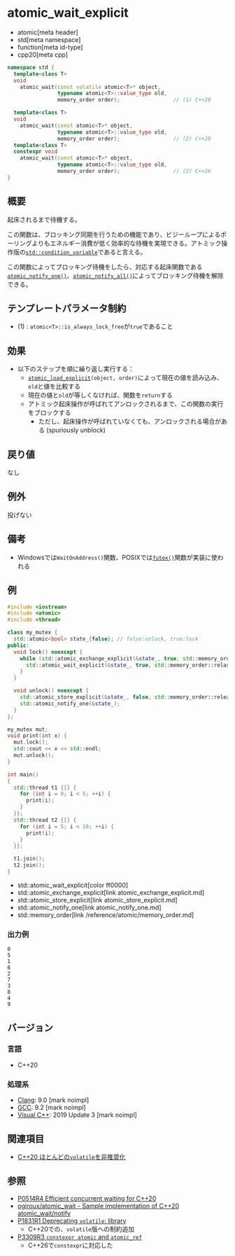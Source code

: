 # atomic_wait_explicit
* atomic[meta header]
* std[meta namespace]
* function[meta id-type]
* cpp20[meta cpp]

```cpp
namespace std {
  template<class T>
  void
    atomic_wait(const volatile atomic<T>* object,
                typename atomic<T>::value_type old,
                memory_order order);                 // (1) C++20

  template<class T>
  void
    atomic_wait(const atomic<T>* object,
                typename atomic<T>::value_type old,
                memory_order order);                 // (2) C++20
  template<class T>
  constexpr void
    atomic_wait(const atomic<T>* object,
                typename atomic<T>::value_type old,
                memory_order order);                 // (2) C++26
}
```

## 概要
起床されるまで待機する。

この関数は、ブロッキング同期を行うための機能であり、ビジーループによるポーリングよりもエネルギー消費が低く効率的な待機を実現できる。アトミック操作版の[`std::condition_variable`](/reference/condition_variable/condition_variable.md)であると言える。

この関数によってブロッキング待機をしたら、対応する起床関数である[`atomic_notify_one()`](atomic_notify_one.md)、[`atomic_notify_all()`](atomic_notify_all.md)によってブロッキング待機を解除できる。


## テンプレートパラメータ制約
- (1) : `atomic<T>::is_always_lock_free`が`true`であること


## 効果
- 以下のステップを順に繰り返し実行する：
    - [`atomic_load_explicit`](atomic_load_explicit.md)`(object, order)`によって現在の値を読み込み、`old`と値を比較する
    - 現在の値と`old`が等しくなければ、関数を`return`する
    - アトミック起床操作が呼ばれてアンロックされるまで、この関数の実行をブロックする
        - ただし、起床操作が呼ばれていなくても、アンロックされる場合がある (spuriously unblock)


## 戻り値
なし


## 例外
投げない


## 備考
- Windowsでは`WaitOnAddress()`関数、POSIXでは[`futex()`](https://web.archive.org/web/20230605025744/https://linuxjm.osdn.jp/html/LDP_man-pages/man2/futex.2.html)関数が実装に使われる


## 例
```cpp example
#include <iostream>
#include <atomic>
#include <thread>

class my_mutex {
  std::atomic<bool> state_{false}; // false:unlock, true:lock
public:
  void lock() noexcept {
    while (std::atomic_exchange_explicit(&state_, true, std::memory_order::acquire) == true) {
      std::atomic_wait_explicit(&state_, true, std::memory_order::relaxed);
    }
  }

  void unlock() noexcept {
    std::atomic_store_explicit(&state_, false, std::memory_order::release);
    std::atomic_notify_one(&state_);
  }
};

my_mutex mut;
void print(int x) {
  mut.lock();
  std::cout << x << std::endl;
  mut.unlock();
}

int main()
{
  std::thread t1 {[] {
    for (int i = 0; i < 5; ++i) {
      print(i);
    }
  }};
  std::thread t2 {[] {
    for (int i = 5; i < 10; ++i) {
      print(i);
    }
  }};

  t1.join();
  t2.join();
}
```
* std::atomic_wait_explicit[color ff0000]
* std::atomic_exchange_explicit[link atomic_exchange_explicit.md]
* std::atomic_store_explicit[link atomic_store_explicit.md]
* std::atomic_notify_one[link atomic_notify_one.md]
* std::memory_order[link /reference/atomic/memory_order.md]

### 出力例
```
0
5
1
6
2
7
3
8
4
9
```


## バージョン
### 言語
- C++20

### 処理系
- [Clang](/implementation.md#clang): 9.0 [mark noimpl]
- [GCC](/implementation.md#gcc): 9.2 [mark noimpl]
- [Visual C++](/implementation.md#visual_cpp): 2019 Update 3 [mark noimpl]


## 関連項目
- [C++20 ほとんどの`volatile`を非推奨化](/lang/cpp20/deprecating_volatile.md)


## 参照
- [P0514R4 Efficient concurrent waiting for C++20](http://www.open-std.org/jtc1/sc22/wg21/docs/papers/2018/p0514r4.pdf)
- [ogiroux/atomic_wait - Sample implementation of C++20 atomic_wait/notify](https://github.com/ogiroux/atomic_wait)
- [P1831R1 Deprecating `volatile`: library](http://www.open-std.org/jtc1/sc22/wg21/docs/papers/2020/p1831r1.html)
    - C++20での、`volatile`版への制約追加
- [P3309R3 `constexpr atomic` and `atomic_ref`](https://open-std.org/jtc1/sc22/wg21/docs/papers/2024/p3309r3.html)
    - C++26で`constexpr`に対応した
